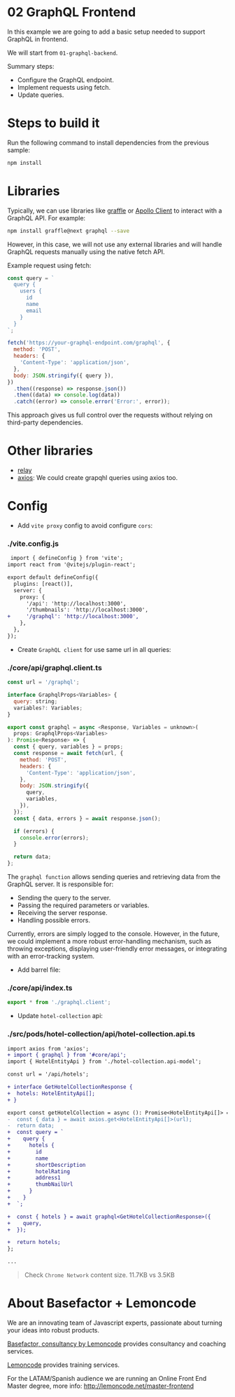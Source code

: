 # 02 GraphQL Frontend

In this example we are going to add a basic setup needed to support GraphQL in frontend.

We will start from `01-graphql-backend`.

Summary steps:

- Configure the GraphQL endpoint.
- Implement requests using fetch.
- Update queries.

# Steps to build it

Run the following command to install dependencies from the previous sample:

```bash
npm install
```

# Libraries

Typically, we can use libraries like [graffle](https://github.com/graffle-js/graffle) or [Apollo Client](https://www.npmjs.com/package/@apollo/client) to interact with a GraphQL API. For example:

```bash
npm install graffle@next graphql --save
```

However, in this case, we will not use any external libraries and will handle GraphQL requests manually using the native fetch API.

Example request using fetch:

```javascript
const query = `
  query {
    users {
      id
      name
      email
    }
  }
`;

fetch('https://your-graphql-endpoint.com/graphql', {
  method: 'POST',
  headers: {
    'Content-Type': 'application/json',
  },
  body: JSON.stringify({ query }),
})
  .then((response) => response.json())
  .then((data) => console.log(data))
  .catch((error) => console.error('Error:', error));
```

This approach gives us full control over the requests without relying on third-party dependencies.

# Other libraries

- [relay](https://github.com/facebook/relay)
- [axios](https://github.com/axios/axios): We could create grapqhl queries using axios too.

# Config

- Add `vite proxy` config to avoid configure `cors`:

### ./vite.config.js

```diff
 import { defineConfig } from 'vite';
import react from '@vitejs/plugin-react';

export default defineConfig({
  plugins: [react()],
  server: {
    proxy: {
      '/api': 'http://localhost:3000',
      '/thumbnails': 'http://localhost:3000',
+     '/graphql': 'http://localhost:3000',
    },
  },
});
```

- Create `GraphQL client` for use same url in all queries:

### ./core/api/graphql.client.ts

```javascript
const url = '/graphql';

interface GraphqlProps<Variables> {
  query: string;
  variables?: Variables;
}

export const graphql = async <Response, Variables = unknown>(
  props: GraphqlProps<Variables>
): Promise<Response> => {
  const { query, variables } = props;
  const response = await fetch(url, {
    method: 'POST',
    headers: {
      'Content-Type': 'application/json',
    },
    body: JSON.stringify({
      query,
      variables,
    }),
  });
  const { data, errors } = await response.json();

  if (errors) {
    console.error(errors);
  }

  return data;
};
```

The `graphql function` allows sending queries and retrieving data from the GraphQL server. It is responsible for:

- Sending the query to the server.
- Passing the required parameters or variables.
- Receiving the server response.
- Handling possible errors.

Currently, errors are simply logged to the console. However, in the future, we could implement a more robust error-handling mechanism, such as throwing exceptions, displaying user-friendly error messages, or integrating with an error-tracking system.

- Add barrel file:

### ./core/api/index.ts

```javascript
export * from './graphql.client';
```

- Update `hotel-collection` api:

### ./src/pods/hotel-collection/api/hotel-collection.api.ts

```diff
import axios from 'axios';
+ import { graphql } from '#core/api';
import { HotelEntityApi } from './hotel-collection.api-model';

const url = '/api/hotels';

+ interface GetHotelCollectionResponse {
+  hotels: HotelEntityApi[];
+ }

export const getHotelCollection = async (): Promise<HotelEntityApi[]> => {
-  const { data } = await axios.get<HotelEntityApi[]>(url);
-  return data;
+  const query = `
+    query {
+      hotels {
+        id
+        name
+        shortDescription
+        hotelRating
+        address1
+        thumbNailUrl
+      }
+    }
+  `;

+  const { hotels } = await graphql<GetHotelCollectionResponse>({
+    query,
+  });

+  return hotels;
};

...

```

> Check `Chrome Network` content size. 11.7KB vs 3.5KB

# About Basefactor + Lemoncode

We are an innovating team of Javascript experts, passionate about turning your ideas into robust products.

[Basefactor, consultancy by Lemoncode](http://www.basefactor.com) provides consultancy and coaching services.

[Lemoncode](http://lemoncode.net/services/en/#en-home) provides training services.

For the LATAM/Spanish audience we are running an Online Front End Master degree, more info: http://lemoncode.net/master-frontend
